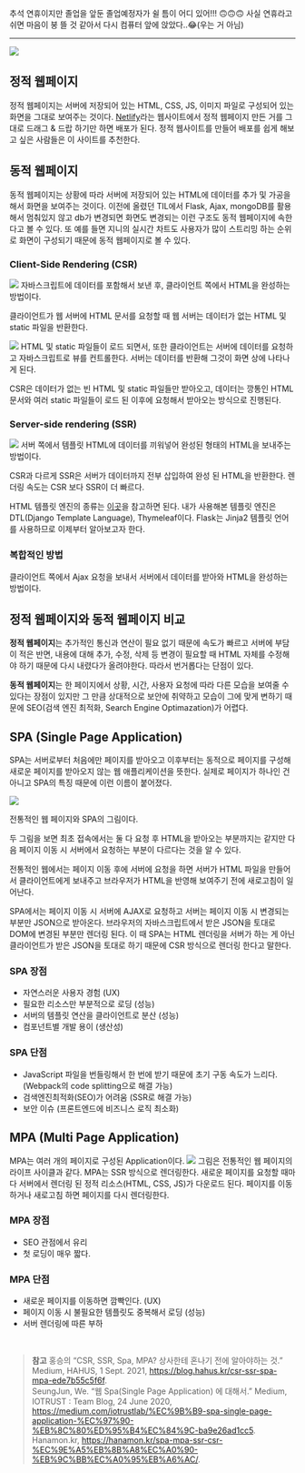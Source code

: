 추석 연휴이지만 졸업을 앞둔 졸업예정자가 쉴 틈이 어디 있어!!!
🙃🙃🙃
사실 연휴라고 쉬면 마음이 붕 뜰 것 같아서 다시 컴퓨터 앞에 앉았다..😂(우는 거 아님)

<hr>

![](https://www.notion.so/image/https%3A%2F%2Fs3-us-west-2.amazonaws.com%2Fsecure.notion-static.com%2Fad347910-7c96-434c-8fee-492e20455a57%2FUntitled.png?table=block&id=70d79218-1aa2-4da4-9c08-f903e3c35231&spaceId=83c75a39-3aba-4ba4-a792-7aefe4b07895&width=1920&userId=3bf3dc37-0d70-40fb-a2d9-4fc73a530cf7&cache=v2)

## 정적 웹페이지
정적 웹페이지는 서버에 저장되어 있는 HTML, CSS, JS, 이미지 파일로 구성되어 있는 화면을 그대로 보여주는 것이다. [Netlify](https://www.netlify.com/)라는 웹사이트에서 정적 웹페이지 만든 거를 그대로 드래그 & 드랍 하기만 하면 배포가 된다. 정적 웹사이트를 만들어 배포를 쉽게 해보고 싶은 사람들은 이 사이트를 추천한다.

## 동적 웹페이지
동적 웹페이지는 상황에 따라 서버에 저장되어 있는 HTML에 데이터를 추가 및 가공을 해서 화면을 보여주는 것이다. 이전에 올렸던 TIL에서 Flask, Ajax, mongoDB를 활용해서 멈춰있지 않고 db가 변경되면 화면도 변경되는 이런 구조도 동적 웹페이지에 속한다고 볼 수 있다. 또 예를 들면 지니의 실시간 차트도 사용자가 많이 스트리밍 하는 순위로 화면이 구성되기 때문에 동적 웹페이지로 볼 수 있다.

### Client-Side Rendering (CSR)
![](https://miro.medium.com/max/1400/1*c955FMt4om-cyNU9d11OiQ.png)
자바스크립트에 데이터를 포함해서 보낸 후, 클라이언트 쪽에서 HTML을 완성하는 방법이다.

클라이언트가 웹 서버에 HTML 문서를 요청할 때 웹 서버는 데이터가 없는 HTML 및 static 파일을 반환한다.

![](https://miro.medium.com/max/1400/1*nmfJo2FUGSF9aL45JwG-Lg.png)
HTML 및 static 파일들이 로드 되면서, 또한 클라이언트는 서버에 데이터를 요청하고 자바스크립트로 뷰를 컨트롤한다. 서버는 데이터를 반환해 그것이 화면 상에 나타나게 된다.

CSR은 데이터가 없는 빈 HTML 및 static 파일들만 받아오고, 데이터는 깡통인 HTML 문서와 여러 static 파일들이 로드 된 이후에 요청해서 받아오는 방식으로 진행된다.

### Server-side rendering (SSR)
![](https://miro.medium.com/max/1400/1*fuDcEQEaNQXEg4S78n-lUQ.png)
서버 쪽에서 템플릿 HTML에 데이터를 끼워넣어 완성된 형태의 HTML을 보내주는 방법이다.

CSR과 다르게 SSR은 서버가 데이터까지 전부 삽입하여 완성 된 HTML을 반환한다. 렌더링 속도는 CSR 보다 SSR이 더 빠르다.

HTML 템플릿 엔진의 종류는 [이곳](https://en.wikipedia.org/wiki/Comparison_of_web_template_engines)을 참고하면 된다. 내가 사용해본 템플릿 엔진은 DTL(Django Template Language), Thymeleaf이다. Flask는 Jinja2 템플릿 언어를 사용하므로 이제부터 알아보고자 한다.

### 복합적인 방법
클라이언트 쪽에서 Ajax 요청을 보내서 서버에서 데이터를 받아와 HTML을 완성하는 방법이다.

## 정적 웹페이지와 동적 웹페이지 비교
**정적 웹페이지**는 추가적인 통신과 연산이 필요 없기 때문에 속도가 빠르고 서버에 부담이 적은 반면, 내용에 대해 추가, 수정, 삭제 등 변경이 필요할 때 HTML 자체를 수정해야 하기 때문에 다시 내렸다가 올려야한다. 따라서 번거롭다는 단점이 있다.

**동적 웹페이지**는 한 페이지에서 상황, 시간, 사용자 요청에 따라 다른 모습을 보여줄 수 있다는 장점이 있지만 그 만큼 상대적으로 보안에 취약하고 모습이 그에 맞게 변하기 때문에 SEO(검색 엔진 최적화, Search Engine Optimazation)가 어렵다.

## SPA (Single Page Application)
SPA는 서버로부터 처음에만 페이지를 받아오고 이후부터는 동적으로 페이지를 구성해 새로운 페이지를 받아오지 않는 웹 애플리케이션을 뜻한다.
실제로 페이지가 하나인 건 아니고 SPA의 특징 때문에 이런 이름이 붙어졌다.

![](https://docs.microsoft.com/en-us/archive/msdn-magazine/2013/november/images/dn463786.wasson_figure2_hires(en-us,msdn.10).png)

전통적인 웹 페이지와 SPA의 그림이다.

두 그림을 보면 최초 접속에서는 둘 다 요청 후 HTML을 받아오는 부분까지는 같지만 다음 페이지 이동 시 서버에서 요청하는 부분이 다르다는 것을 알 수 있다.

전통적인 웹에서는 페이지 이동 후에 서버에 요청을 하면 서버가 HTML 파일을 만들어서 클라이언트에게 보내주고 브라우저가 HTML을 반영해 보여주기 전에 새로고침이 일어난다.

SPA에서는 페이지 이동 시 서버에 AJAX로 요청하고 서버는 페이지 이동 시 변경되는 부분만 JSON으로 받아온다. 브라우저의 자바스크립트에서 받은 JSON을 토대로 DOM에 변경된 부분만 렌더링 된다.
이 때 SPA는 HTML 렌더링을 서버가 하는 게 아닌 클라이언트가 받은 JSON을 토대로 하기 때문에 CSR 방식으로 렌더링 한다고 말한다.

### SPA 장점
- 자연스러운 사용자 경험 (UX)
- 필요한 리소스만 부분적으로 로딩 (성능)
- 서버의 템플릿 연산을 클라이언트로 분산 (성능)
- 컴포넌트별 개발 용이 (생산성)

### SPA 단점
- JavaScript 파일을 번들링해서 한 번에 받기 때문에 초기 구동 속도가 느리다. (Webpack의 code splitting으로 해결 가능)
- 검색엔진최적화(SEO)가 어려움 (SSR로 해결 가능)
- 보안 이슈 (프론트엔드에 비즈니스 로직 최소화)

## MPA (Multi Page Application)
MPA는 여러 개의 페이지로 구성된 Application이다. 
![](https://i1.wp.com/hanamon.kr/wp-content/uploads/2021/03/MPA.png?w=1050&ssl=1)
그림은 전통적인 웹 페이지의 라이프 사이클과 같다.
MPA는 SSR 방식으로 렌더링한다. 새로운 페이지를 요청할 때마다 서버에서 렌더링 된 정적 리소스(HTML, CSS, JS)가 다운로드 된다. 페이지를 이동하거나 새로고침 하면 페이지를 다시 렌더링한다.

### MPA 장점
- SEO 관점에서 유리
- 첫 로딩이 매우 짧다.

### MPA 단점
- 새로운 페이지를 이동하면 깜빡인다. (UX)
- 페이지 이동 시 불필요한 템플릿도 중복해서 로딩 (성능)
- 서버 렌더링에 따른 부하

<br>

> **참고**
홍승의 “CSR, SSR, Spa, MPA? 상사한테 혼나기 전에 알아야하는 것.” Medium, HAHUS, 1 Sept. 2021, https://blog.hahus.kr/csr-ssr-spa-mpa-ede7b55c5f6f. <br>
SeungJun, We. “웹 Spa(Single Page Application) 에 대해서.” Medium, IOTRUST&nbsp;: Team Blog, 24 June 2020, https://medium.com/iotrustlab/%EC%9B%B9-spa-single-page-application-%EC%97%90-%EB%8C%80%ED%95%B4%EC%84%9C-ba9e26ad1cc5. <br>
Hanamon.kr, https://hanamon.kr/spa-mpa-ssr-csr-%EC%9E%A5%EB%8B%A8%EC%A0%90-%EB%9C%BB%EC%A0%95%EB%A6%AC/. 
